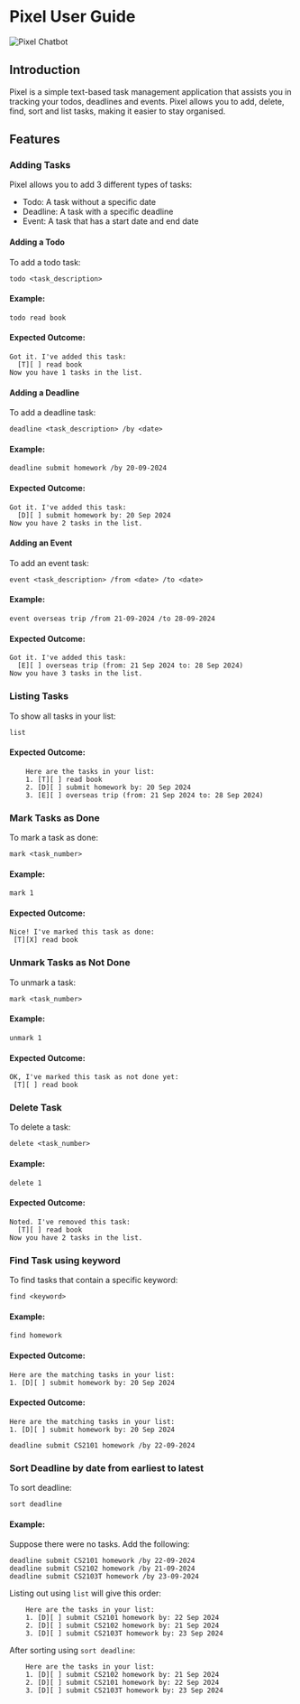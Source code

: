 # Pixel User Guide

![Pixel Chatbot](https://github.com/AngPengXuan/ip/docs/Ui.png)

## Introduction

Pixel is a simple text-based task management application that assists you in tracking your todos, deadlines and events. Pixel allows you to add, delete, find, sort and list tasks, making it easier to stay organised.

## Features

### Adding Tasks

Pixel allows you to add 3 different types of tasks:

- Todo: A task without a specific date
- Deadline: A task with a specific deadline
- Event: A task that has a start date and end date

#### Adding a Todo

To add a todo task:

```
todo <task_description>
```

#### Example:

```
todo read book
```

#### Expected Outcome:

```
Got it. I've added this task:
  [T][ ] read book
Now you have 1 tasks in the list.
```

#### Adding a Deadline

To add a deadline task:

```
deadline <task_description> /by <date>
```

#### Example:

```
deadline submit homework /by 20-09-2024
```

#### Expected Outcome:

```
Got it. I've added this task:
  [D][ ] submit homework by: 20 Sep 2024
Now you have 2 tasks in the list.
```

#### Adding an Event

To add an event task:

```
event <task_description> /from <date> /to <date>
```

#### Example:

```
event overseas trip /from 21-09-2024 /to 28-09-2024
```

#### Expected Outcome:

```
Got it. I've added this task:
  [E][ ] overseas trip (from: 21 Sep 2024 to: 28 Sep 2024)
Now you have 3 tasks in the list.
```

### Listing Tasks

To show all tasks in your list:

```
list
```

#### Expected Outcome:

```
    Here are the tasks in your list:
    1. [T][ ] read book
    2. [D][ ] submit homework by: 20 Sep 2024
    3. [E][ ] overseas trip (from: 21 Sep 2024 to: 28 Sep 2024)
```

### Mark Tasks as Done

To mark a task as done:

```
mark <task_number>
```

#### Example:

```
mark 1
```

#### Expected Outcome:

```
Nice! I've marked this task as done:
 [T][X] read book
```

### Unmark Tasks as Not Done

To unmark a task:

```
mark <task_number>
```

#### Example:

```
unmark 1
```

#### Expected Outcome:

```
OK, I've marked this task as not done yet:
 [T][ ] read book
```

### Delete Task

To delete a task:

```
delete <task_number>
```

#### Example:

```
delete 1
```

#### Expected Outcome:

```
Noted. I've removed this task:
  [T][ ] read book
Now you have 2 tasks in the list.
```

### Find Task using keyword

To find tasks that contain a specific keyword:

```
find <keyword>
```

#### Example:

```
find homework
```

#### Expected Outcome:

```
Here are the matching tasks in your list:
1. [D][ ] submit homework by: 20 Sep 2024
```

#### Expected Outcome:

```
Here are the matching tasks in your list:
1. [D][ ] submit homework by: 20 Sep 2024
```

```
deadline submit CS2101 homework /by 22-09-2024
```

### Sort Deadline by date from earliest to latest

To sort deadline:

```
sort deadline
```

#### Example:

Suppose there were no tasks. Add the following:

```
deadline submit CS2101 homework /by 22-09-2024
deadline submit CS2102 homework /by 21-09-2024
deadline submit CS2103T homework /by 23-09-2024
```

Listing out using `list` will give this order:

```
    Here are the tasks in your list:
    1. [D][ ] submit CS2101 homework by: 22 Sep 2024
    2. [D][ ] submit CS2102 homework by: 21 Sep 2024
    3. [D][ ] submit CS2103T homework by: 23 Sep 2024
```

After sorting using `sort deadline`:

```
    Here are the tasks in your list:
    1. [D][ ] submit CS2102 homework by: 21 Sep 2024
    2. [D][ ] submit CS2101 homework by: 22 Sep 2024
    3. [D][ ] submit CS2103T homework by: 23 Sep 2024
```
